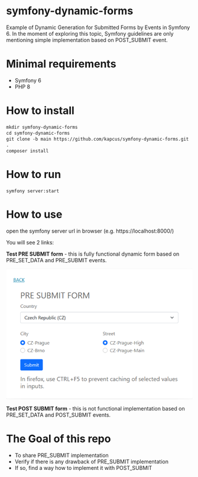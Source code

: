 # symfony-dynamic-forms
Example of Dynamic Generation for Submitted Forms by Events in Symfony 6.
In the moment of exploring this topic, Symfony guidelines are only mentioning
simple implementation based on POST_SUBMIT event.

# Minimal requirements
- Symfony 6
- PHP 8

# How to install
    mkdir symfony-dynamic-forms 
    cd symfony-dynamic-forms
    git clone -b main https://github.com/kapcus/symfony-dynamic-forms.git .
    composer install
    

# How to run
    symfony server:start

# How to use
open the symfony server url in browser (e.g. https://localhost:8000/)

You will see 2 links:

**Test PRE SUBMIT form** - this is fully functional dynamic form based 
on PRE_SET_DATA and PRE_SUBMIT events.

  ![Alt text](screenshot.png "Title")

**Test POST SUBMIT form** - this is not functional implementation based 
on PRE_SET_DATA and POST_SUBMIT events.

# The Goal of this repo
- To share PRE_SUBMIT implementation
- Verify if there is any drawback of PRE_SUBMIT implementation
- If so, find a way how to implement it with POST_SUBMIT
